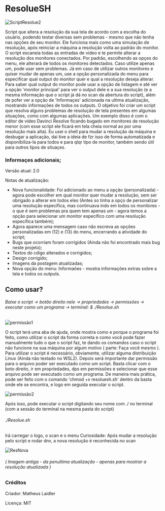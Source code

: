 # ResolueSH
![ScriptResolue2](https://user-images.githubusercontent.com/76860503/113959265-e97e8a80-97f8-11eb-9d1c-b6b9088a6a03.png)

 Script que altera a resolução da sua tela de acordo com a escolha do usuário, podendo testar diversas sem problemas - mesmo que não tenha nas opções de seu monitor. 
 Ele funciona mais como uma simulação de resolução, após reiniciar a máquina a resolução volta ao padrão do monitor. 
 O script escaneia todas as entradas de video e te permite alterar a resolução dos monitores conectados. Por padrão, escolhendo as opçes do menu, ele alterará de todos os monitores detectados. Caso utilize apenas um, pode usar sem problemas. Já em caso de utilizar outros monitores e quiser mudar de apenas um, use a opção personalizada do menu para especificar qual output do monitor quer e qual a resolução deseja alterar. Para saber qual output do monitor pode usar a opção de listagem e até ver a opção 'monitor principal' para ver o output dele e a sua resolução (e a mesma informação que o script já dá no scan da abertura do script), além de pofer ver a opção de 'Informaçes' adicionada na ultima atualização, mostrando informações de todos os outputs.
 O objetivo foi criar um script que resolva alguns problemas de resolução de tela presentes em algumas situações, como com algumas aplicações. Um exemplo disso é com o editor de vídeo Davinci Resolve ficando bugado em monitores de resolução menor (com esse script ele ficará em tela cheia normal ao por uma resolução mais alta). 
 Eu usei o shell para mudar a resolução da máquina e desbugar a aplicação, daí tive a ideia de fzr isso de forma automatizada e disponibiliza-la para todos e para qlqr tipo de monitor, também sendo útil para outros tipos de situaçes.
 
 
### Informaçes adicionais; 
Versão atual: 2.0

  Notas de atualização:
  - Nova funcionalidade: Foi adicionado ao menu a opção (personalizada) - agora pode escolher em qual monitor quer mudar a resolução, sem ser obrigado a alterar em todos eles (Antes so tinha a opço de personalizar uma resolução específica, mas continuava indo em todos os monitores - o que é sem problemas pra quem tem apenas um - agora temos a opção para selecionar um monitor específico com uma resolução específica também);
  - Agora aparece uma mensagem caso não escreva as opções personalizadas em (12) e (13) do menu, encerrando a atividade do script;
  - Bugs que ocorriam foram corrigidos (Ainda não foi encontrado mais bug neste projeto);
  - Textos do cdigo alterados e corrigidos;
  - Design corrigido;
  - Imagens da postagem atualizadas;
  - Nova opção do menu: Informaões - mostra informações extras sobre a tela e todos os outputs.

## Como usar?
###### Baixe o script -> botão direito nele -> propriedades -> permissões -> executar como um programa -> terminal: $ ./Resolue.sh
![permissão1](https://user-images.githubusercontent.com/76860503/113920112-c208cd00-97ba-11eb-9ea4-aee0342a3c30.png)
 
 O script terá uma aba de ajuda, onde mostra como e porque o programa foi feito, como utilizar o script da forma correta e como você pode fazer manualmente tudo o que o script faz, te dando os comandos caso o script não funcione na sua máquina por algum motivo ( parte: Faça você mesmo ).
 Para utilizar o script é necessário, obviamente, utilizar alguma distribuição Linux (Ainda não testado no WSL2). 
 Depois será importante dar permissão para o arquivo poder ser executado como um script. Basta clicar com o boto direito, ir em propriedades, dps em permissões e selecionar que esse arquivo pode ser executado como um programa. 
  De maneira mais prática, pode ser feito com o comando 'chmod +x resoluesh.sh' dentro da basta onde ele se encontra, e logo em seguida executar o script.

![permissão2](https://user-images.githubusercontent.com/76860503/113920464-317ebc80-97bb-11eb-84cb-aee1f503b0bf.png)
 
 Após isso, pode executar o script digitando seu nome com ./ no terminal (com a sessão do terminal na mesma pasta do script) 
 ###### ./Resolue.sh
 Irá carregar o logo, o scan e o menu
Curiosidade: Após mudar a resolução pelo script e rodar dnv, a nova resolução é reconhecida no scan

![ResNova](https://user-images.githubusercontent.com/76860503/113951505-10819000-97ea-11eb-8562-613005f925bb.png)
###### (  Imagem antiga - da penultima atualização - apenas para mostrar a resolução atualizada  )

### Créditos
Criador: Matheus Laidler 

Licença: MIT 
